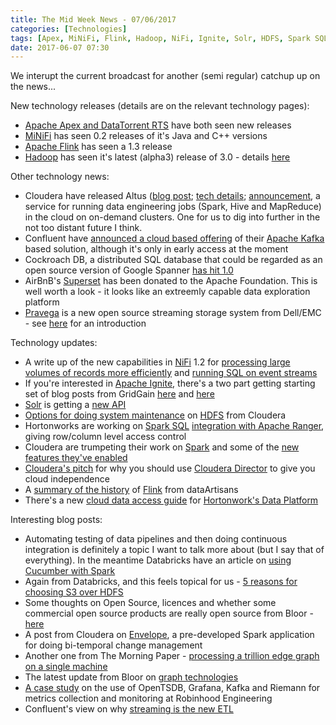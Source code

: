 ```yaml
---
title: The Mid Week News - 07/06/2017
categories: [Technologies]
tags: [Apex, MiNiFi, Flink, Hadoop, NiFi, Ignite, Solr, HDFS, Spark SQL, Spark, Cloudera Director, Flink, HDP, Kafka]
date: 2017-06-07 07:30
---
```

We interupt the current broadcast for another (semi regular) catchup up on the news...
<!--more-->

New technology releases (details are on the relevant technology pages):

* [Apache Apex and DataTorrent RTS](/technologies/apache-apex/) have both seen new releases
* [MiNiFi](/technologies/apache-nifi/minifi) has seen 0.2 releases of it's Java and C++ versions
* [Apache Flink](/technologies/apache-flink) has seen a 1.3 release
* [Hadoop](/technologies/apache-hadoop) has seen it's latest (alpha3) release of 3.0 - details [here](http://hadoop.apache.org/docs/r3.0.0-alpha3/index.html) 

Other technology news:

* Cloudera have released Altus ([blog post](http://vision.cloudera.com/simplifying-big-data-in-the-cloud/); [tech details](http://blog.cloudera.com/blog/2017/05/data-engineering-with-cloudera-altus/); [announcement](http://community.cloudera.com/t5/Community-News-Release/Announce-Cloudera-Altus-is-now-available/m-p/55007#M175), a service for running data engineering jobs (Spark, Hive and MapReduce) in the cloud on on-demand clusters.  One for us to dig into further in the not too distant future I think.
* Confluent have [announced a cloud based offering](https://www.infoq.com/news/2017/05/Confluent-Cloud-Kafka-AWS) of their [Apache Kafka](/technologies/apache-kafka) based solution, although it's only in early access at the moment
* Cockroach DB, a distributed SQL database that could be regarded as an open source version of Google Spanner [has hit 1.0](https://www.infoq.com/news/2017/06/Cockroach-DB-Production-Release)
* AirBnB's [Superset](https://github.com/airbnb/superset) has been donated to the Apache Foundation.  This is well worth a look - it looks like an extreemly capable data exploration platform
* [Pravega](http://pravega.io/) is a new open source streaming storage system from Dell/EMC - see [here](https://siliconangle.com/blog/2017/04/17/dell-emc-takes-on-streaming-storage-with-open-source-solution-pravega-ffsf17/) for an introduction

Technology updates:

* A write up of the new capabilities in [NiFi](/technologies/apache-nifi) 1.2 for [processing large volumes of records more efficiently](https://blogs.apache.org/nifi/entry/record-oriented-data-with-nifi) and [running SQL on event streams](https://blogs.apache.org/nifi/entry/real-time-sql-on-event)
* If you're interested in [Apache Ignite](/technologies/apache-ignite), there's a two part getting starting set of blog posts from GridGain [here](https://www.gridgain.com/resources/blog/getting-started-apacher-ignitetm-part-i-0) and [here](https://www.gridgain.com/resources/blog/getting-started-apacher-ignitetm-part-2)
* [Solr](/technologies/apache-solr/) is getting a [new API](https://sematext.com/blog/2017/05/10/solr-v2-api/)
* [Options for doing system maintenance](http://blog.cloudera.com/blog/2017/05/hdfs-maintenance-state/) on [HDFS](/technologies/apache-hadoop/hdfs/) from Cloudera
* Hortonworks are working on [Spark SQL](/technologies/apache-spark/spark-sql) [integration with Apache Ranger](https://hortonworks.com/blog/row-column-level-control-apache-spark/), giving row/column level access control
* Cloudera are trumpeting their work on [Spark](/technologies/apache-spark/) and some of the [new features they've enabled](http://vision.cloudera.com/new-capabilities-for-apache-spark-users/)
* [Cloudera's pitch](http://blog.cloudera.com/blog/2017/05/how-to-avoid-cloud-vendor-lock-in-to-minimize-cost-and-risk/) for why you should use [Cloudera Director](/technologies/cloudera-director) to give you cloud independence
* A [summary of the history](https://data-artisans.com/blog/apache-flink-1-3-0-evolution-stream-processing) of [Flink](/technologies/apache-flink) from dataArtisans
* There's a new [cloud data access guide](https://docs.hortonworks.com/HDPDocuments/HDP2/HDP-2.6.1/bk_cloud-data-access/content/about.html) for [Hortonwork's Data Platform](/technologies/hortonworks-data-platform)

Interesting blog posts:

* Automating testing of data pipelines and then doing continuous integration is definitely a topic I want to talk more about (but I say that of everything).  In the meantime Databricks have an article on [using Cucumber with Spark](https://databricks.com/blog/2017/06/02/integrating-apache-spark-cucumber-behavioral-driven-development.html)
* Again from Databricks, and this feels topical for us - [5 reasons for choosing S3 over HDFS](https://databricks.com/blog/2017/05/31/top-5-reasons-for-choosing-s3-over-hdfs.html)
* Some thoughts on Open Source, licences and whether some commercial open source products are really open source from Bloor - [here](http://www.bloorresearch.com/analysis/the-open-source-dilemma/)
* A post from Cloudera on [Envelope](http://blog.cloudera.com/blog/2017/05/bi-temporal-data-modeling-with-envelope/), a pre-developed Spark application for doing bi-temporal change management
* Another one from The Morning Paper - [processing a trillion edge graph on a single machine](https://blog.acolyer.org/2017/05/30/mosaic-processing-a-trillion-edge-graph-on-a-single-machine/)
* The latest update from Bloor on [graph technologies](http://www.bloorresearch.com/blog/im-blog/graph-update-4-performance-scalability-and-neo4j/)
* [A case study](https://www.infoq.com/news/2017/05/metrics-monitoring-robinhood) on the use of OpenTSDB, Grafana, Kafka and Riemann for metrics collection and monitoring at Robinhood Engineering
* Confluent's view on why [streaming is the new ETL](https://www.confluent.io/blog/the-future-of-etl-isnt-what-it-used-to-be/)